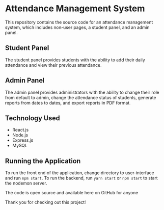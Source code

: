 # Attendance Management System
This repository contains the source code for an attendance management system, which includes non-user pages, a student panel, and an admin panel.

Student Panel
-------------
The student panel provides students with the ability to add their daily attendance and view their previous attendance.

Admin Panel
-----------
The admin panel provides administrators with the ability to change their role from default to admin, change the attendance status of students, generate reports from dates to dates, and export reports in PDF format.


Technology Used
---------------
* React.js
* Node.js
* Express.js
* MySQL

Running the Application
-----------------------
To run the front end of the application, change directory to user-interface and run `npm start`. To run the backend, run `yarn start` or `npm start` to start the nodemon server.

The code is open source and available here on GitHub for anyone

Thank you for checking out this project!


